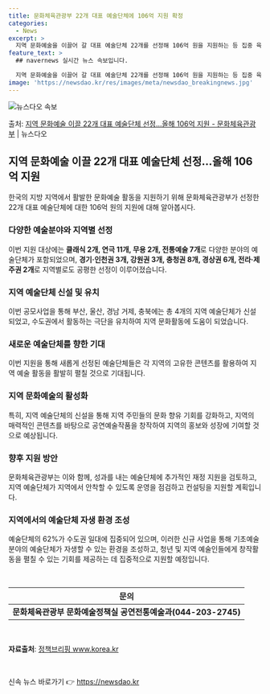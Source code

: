 ```yaml
---
title: 문화체육관광부 22개 대표 예술단체에 106억 지원 확정
categories:
  - News
excerpt: >
  지역 문화예술을 이끌어 갈 대표 예술단체 22개를 선정해 106억 원을 지원하는 등 집중 육성한다. 아울러,…
feature_text: >
  ## navernews 실시간 뉴스 속보입니다.

  지역 문화예술을 이끌어 갈 대표 예술단체 22개를 선정해 106억 원을 지원하는 등 집중 육성한다. 아울러,…
image: 'https://newsdao.kr/res/images/meta/newsdao_breakingnews.jpg'
---
```


![뉴스다오 속보](https://newsdao.kr/res/images/meta/newsdao_breakingnews.jpg)

<p>출처: <a href="https://newsdao.kr/3903" rel="dofollow">지역 문화예술 이끌 22개 대표 예술단체 선정…올해 106억 지원 - 문화체육관광부</a> | 뉴스다오</p>

<h2 data-ke-size="size26">지역 문화예술 이끌 22개 대표 예술단체 선정…올해 106억 지원</h2>
<p data-ke-size="size16">한국의 지방 지역에서 활발한 문화예술 활동을 지원하기 위해 문화체육관광부가 선정한 22개 대표 예술단체에 대한 106억 원의 지원에 대해 알아봅시다.</p>

<h3>다양한 예술분야와 지역별 선정</h3>
<p data-ke-size="size16">이번 지원 대상에는 <b>클래식 2개, 연극 11개, 무용 2개, 전통예술 7개</b>로 다양한 분야의 예술단체가 포함되었으며, <b>경기·인천권 3개, 강원권 3개, 충청권 8개, 경상권 6개, 전라·제주권 2개</b>로 지역별로도 공평한 선정이 이루어졌습니다.</p>

<h3>지역 예술단체 신설 및 유치</h3>
<p data-ke-size="size16">이번 공모사업을 통해 부산, 울산, 경남 거제, 충북에는 총 4개의 지역 예술단체가 신설되었고, 수도권에서 활동하는 극단을 유치하여 지역 문화활동에 도움이 되었습니다.</p>

<h3>새로운 예술단체를 향한 기대</h3>
<p data-ke-size="size16">이번 지원을 통해 새롭게 선정된 예술단체들은 각 지역의 고유한 콘텐츠를 활용하여 지역 예술 활동을 활발히 펼칠 것으로 기대됩니다.</p>

<h3>지역 문화예술의 활성화</h3>
<p data-ke-size="size16">특히, 지역 예술단체의 신설을 통해 지역 주민들의 문화 향유 기회를 강화하고, 지역의 매력적인 콘텐츠를 바탕으로 공연예술작품을 창작하여 지역의 홍보와 성장에 기여할 것으로 예상됩니다.</p>

<h3>향후 지원 방안</h3>
<p data-ke-size="size16">문화체육관광부는 이와 함께, 성과를 내는 예술단체에 추가적인 재정 지원을 검토하고, 지역 예술단체가 지역에서 안착할 수 있도록 운영을 점검하고 컨설팅을 지원할 계획입니다.</p>

<h3>지역에서의 예술단체 자생 환경 조성</h3>
<p data-ke-size="size16">예술단체의 62%가 수도권 일대에 집중되어 있으며, 이러한 신규 사업을 통해 기초예술 분야의 예술단체가 자생할 수 있는 환경을 조성하고, 청년 및 지역 예술인들에게 창작활동을 펼칠 수 있는 기회를 제공하는 데 집중적으로 지원할 예정입니다.</p>

<p data-ke-size="size16">&nbsp;</p>
<table>
	<thead>
		<tr>
			<th style="text-align: center;">문의</th>
		</tr>
	</thead>
	<tbody>
		<tr>
			<td style="text-align: center; height: 17px;"><b>문화체육관광부 문화예술정책실 공연전통예술과(044-203-2745)</b></td>
	</tr>
	</tbody>
</table>
<p data-ke-size="size16">&nbsp;</p>
<p data-ke-size="size16"><b>자료출처</b>: <a href="https://newsdao.kr/3903">정책브리핑 www.korea.kr</a></p>
<p data-ke-size="size16">&nbsp;</p> 

신속 뉴스 바로가기 👉 <a href="https://newsdao.kr" rel="dofollow">https://newsdao.kr</a>


